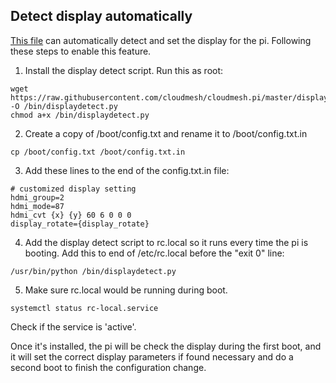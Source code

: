 ## Detect display automatically
[This file](https://raw.githubusercontent.com/cloudmesh/cloudmesh.pi/master/displaydetect.py) can automatically
detect and set the display for the pi. Following these steps to enable this feature.
1. Install the display detect script. Run this as root:
```
wget https://raw.githubusercontent.com/cloudmesh/cloudmesh.pi/master/displaydetect.py -O /bin/displaydetect.py
chmod a+x /bin/displaydetect.py
```
2. Create a copy of /boot/config.txt and rename it to /boot/config.txt.in
```
cp /boot/config.txt /boot/config.txt.in
```
3. Add these lines to the end of the config.txt.in file:
```
# customized display setting
hdmi_group=2
hdmi_mode=87
hdmi_cvt {x} {y} 60 6 0 0 0
display_rotate={display_rotate}
```
4. Add the display detect script to rc.local so it runs every time the pi is booting.
Add this to end of /etc/rc.local before the "exit 0" line:
```
/usr/bin/python /bin/displaydetect.py
```
5. Make sure rc.local would be running during boot.
```
systemctl status rc-local.service
```
Check if the service is 'active'.

Once it's installed, the pi will be check the display during the first boot, and it will set the correct display
parameters if found necessary and do a second boot to finish the configuration change.
